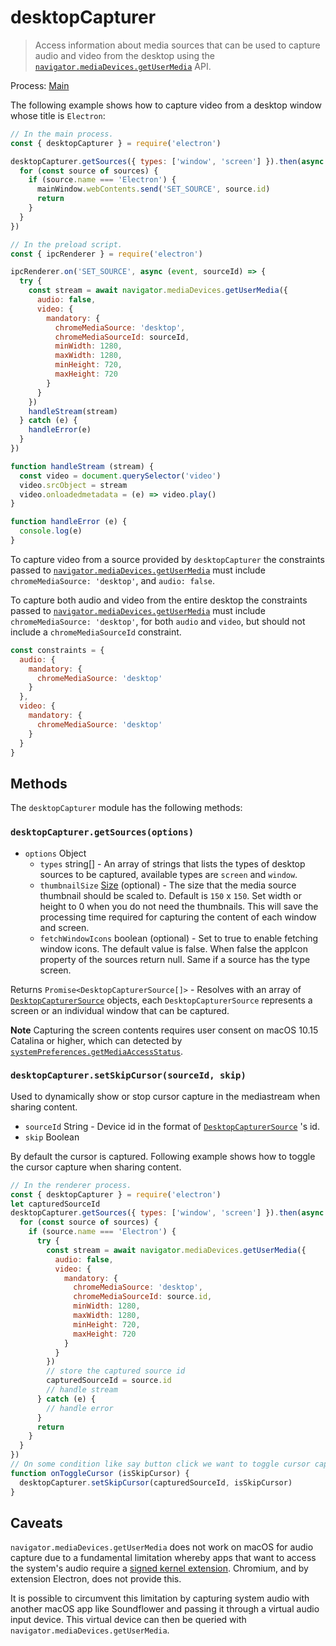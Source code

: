 # desktopCapturer

> Access information about media sources that can be used to capture audio and
> video from the desktop using the [`navigator.mediaDevices.getUserMedia`] API.

Process: [Main](../glossary.md#main-process)

The following example shows how to capture video from a desktop window whose
title is `Electron`:

```javascript
// In the main process.
const { desktopCapturer } = require('electron')

desktopCapturer.getSources({ types: ['window', 'screen'] }).then(async sources => {
  for (const source of sources) {
    if (source.name === 'Electron') {
      mainWindow.webContents.send('SET_SOURCE', source.id)
      return
    }
  }
})
```

```javascript
// In the preload script.
const { ipcRenderer } = require('electron')

ipcRenderer.on('SET_SOURCE', async (event, sourceId) => {
  try {
    const stream = await navigator.mediaDevices.getUserMedia({
      audio: false,
      video: {
        mandatory: {
          chromeMediaSource: 'desktop',
          chromeMediaSourceId: sourceId,
          minWidth: 1280,
          maxWidth: 1280,
          minHeight: 720,
          maxHeight: 720
        }
      }
    })
    handleStream(stream)
  } catch (e) {
    handleError(e)
  }
})

function handleStream (stream) {
  const video = document.querySelector('video')
  video.srcObject = stream
  video.onloadedmetadata = (e) => video.play()
}

function handleError (e) {
  console.log(e)
}
```

To capture video from a source provided by `desktopCapturer` the constraints
passed to [`navigator.mediaDevices.getUserMedia`] must include
`chromeMediaSource: 'desktop'`, and `audio: false`.

To capture both audio and video from the entire desktop the constraints passed
to [`navigator.mediaDevices.getUserMedia`] must include `chromeMediaSource: 'desktop'`,
for both `audio` and `video`, but should not include a `chromeMediaSourceId` constraint.

```javascript
const constraints = {
  audio: {
    mandatory: {
      chromeMediaSource: 'desktop'
    }
  },
  video: {
    mandatory: {
      chromeMediaSource: 'desktop'
    }
  }
}
```

## Methods

The `desktopCapturer` module has the following methods:

### `desktopCapturer.getSources(options)`

* `options` Object
  * `types` string[] - An array of strings that lists the types of desktop sources
    to be captured, available types are `screen` and `window`.
  * `thumbnailSize` [Size](structures/size.md) (optional) - The size that the media source thumbnail
    should be scaled to. Default is `150` x `150`. Set width or height to 0 when you do not need
    the thumbnails. This will save the processing time required for capturing the content of each
    window and screen.
  * `fetchWindowIcons` boolean (optional) - Set to true to enable fetching window icons. The default
    value is false. When false the appIcon property of the sources return null. Same if a source has
    the type screen.

Returns `Promise<DesktopCapturerSource[]>` - Resolves with an array of [`DesktopCapturerSource`](structures/desktop-capturer-source.md) objects, each `DesktopCapturerSource` represents a screen or an individual window that can be captured.

**Note** Capturing the screen contents requires user consent on macOS 10.15 Catalina or higher,
which can detected by [`systemPreferences.getMediaAccessStatus`].

[`navigator.mediaDevices.getUserMedia`]: https://developer.mozilla.org/en/docs/Web/API/MediaDevices/getUserMedia
[`systemPreferences.getMediaAccessStatus`]: system-preferences.md#systempreferencesgetmediaaccessstatusmediatype-windows-macos

### `desktopCapturer.setSkipCursor(sourceId, skip)`

Used to dynamically show or stop cursor capture in the mediastream when sharing content.

* `sourceId` String - Device id in the format of [`DesktopCapturerSource`](structures/desktop-capturer-source.md) 's id.
* `skip` Boolean

By default the cursor is captured. Following example shows how to toggle the cursor  capture when sharing content.

```javascript
// In the renderer process.
const { desktopCapturer } = require('electron')
let capturedSourceId
desktopCapturer.getSources({ types: ['window', 'screen'] }).then(async sources => {
  for (const source of sources) {
    if (source.name === 'Electron') {
      try {
        const stream = await navigator.mediaDevices.getUserMedia({
          audio: false,
          video: {
            mandatory: {
              chromeMediaSource: 'desktop',
              chromeMediaSourceId: source.id,
              minWidth: 1280,
              maxWidth: 1280,
              minHeight: 720,
              maxHeight: 720
            }
          }
        })
        // store the captured source id
        capturedSourceId = source.id
        // handle stream
      } catch (e) {
        // handle error
      }
      return
    }
  }
})
// On some condition like say button click we want to toggle cursor capture
function onToggleCursor (isSkipCursor) {
  desktopCapturer.setSkipCursor(capturedSourceId, isSkipCursor)
}
```

## Caveats

`navigator.mediaDevices.getUserMedia` does not work on macOS for audio capture due to a fundamental limitation whereby apps that want to access the system's audio require a [signed kernel extension](https://developer.apple.com/library/archive/documentation/Security/Conceptual/System_Integrity_Protection_Guide/KernelExtensions/KernelExtensions.html). Chromium, and by extension Electron, does not provide this.

It is possible to circumvent this limitation by capturing system audio with another macOS app like Soundflower and passing it through a virtual audio input device. This virtual device can then be queried with `navigator.mediaDevices.getUserMedia`.
